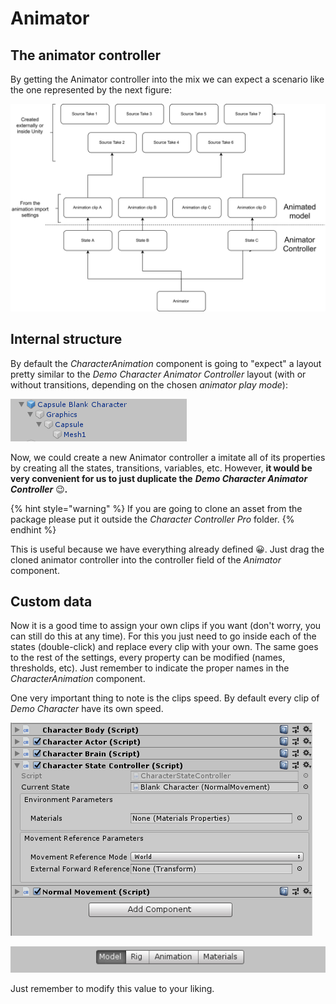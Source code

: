 # Animator

## The animator controller

By getting the Animator controller into the mix we can expect a scenario like the one represented by the next figure:

![](../../../.gitbook/assets/animator_canimation_modelyanimator.png)

## Internal structure

By default the _CharacterAnimation_ component is going to "expect" a layout pretty similar to the _Demo Character Animator Controller_ layout \(with or without transitions, depending on the chosen _animator play mode_\):

![](../../../.gitbook/assets/imagen%20%2836%29.png)

Now, we could create a new Animator controller a imitate all of its properties by creating all the states, transitions, variables, etc. However, **it would be very convenient for us to just duplicate the** _**Demo Character Animator Controller**_ 😉_**.**_ 

{% hint style="warning" %}
 If you are going to clone an asset from the package please put it outside the _Character Controller Pro_ folder.
{% endhint %}

This is useful because we have everything already defined 😀. Just drag the cloned animator controller into the controller field of the _Animator_ component.

## Custom data

Now it is a good time to assign your own clips if you want \(don't worry, you can still do this at any time\). For this you just need to go inside each of the states \(double-click\) and replace every clip with your own. The same goes to the rest of the settings, every property can be modified \(names, thresholds, etc\). Just remember to indicate the proper names in the _CharacterAnimation_ component.

One very important thing to note is the clips speed. By default every clip of _Demo Character_ have its own speed.

![](../../../.gitbook/assets/imagen%20%281%29.png)

![](../../../.gitbook/assets/imagen%20%2847%29.png)

Just remember to modify this value to your liking.

